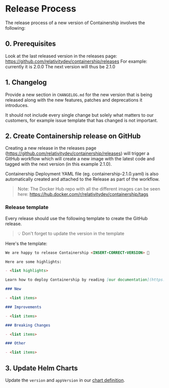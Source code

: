 # Release Process

The release process of a new version of Containership involves the following:

## 0. Prerequisites

Look at the last released version in the releases page: https://github.com/relativitydev/containership/releases
For example: currently it is 2.0.0
The next version will thus be 2.1.0

## 1. Changelog

Provide a new section in `CHANGELOG.md` for the new version that is being released along with the new features, patches and deprecations it introduces.

It should not include every single change but solely what matters to our customers, for example issue template that has changed is not important.

## 2. Create Containership release on GitHub

Creating a new release in the releases page (https://github.com/relativitydev/containership/releases) will trigger a GitHub workflow which will create a new image with the latest code and tagged with the next version (in this example 2.1.0).

Containership Deployment YAML file (eg. containership-2.1.0.yaml) is also automatically created and attached to the Release as part of the workflow.

> Note: The Docker Hub repo with all the different images can be seen here: https://hub.docker.com/r/relativitydev/containership/tags

### Release template

Every release should use the following template to create the GitHub release.

> 💡 Don't forget to update the version in the template

Here's the template:

```markdown
We are happy to release Containership <INSERT-CORRECT-VERSION> 🎉

Here are some highlights:

- <list highlights>

Learn how to deploy Containership by reading [our documentation](https://github.com/relativitydev/containership/docs/INSERT-CORRECT-VERSION/deploy/).

### New

- <list items>

### Improvements

- <list items>

### Breaking Changes

- <list items>

### Other

- <list items>
```

## 3. Update Helm Charts

Update the `version` and `appVersion` in our [chart definition](https://github.com/relativitydev/containership/blob/master/helm/Chart.yaml).